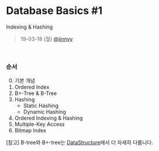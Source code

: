 # Database Basics #1
Indexing & Hashing

> 19-03-18 (월)
> <a href="https://github.com/jinnyy">@jinnyy</a>

<br>

### 순서
0. 기본 개념
1. Ordered Index
2. B+-Tree & B-Tree
3. Hashing
    - Static Hashing
    - Dynamic Hashing
4. Ordered Indexing & Hashing
5. Multiple-Key Access
6. Bitmap Index

[참고] B-tree와 B+-tree는 <a href="https://github.com/nuri1126/Today-We-Learn/tree/master/DataStructure">DataStructure</a>에서 더 자세히 다룹니다.



<br><br><br>






<br>
